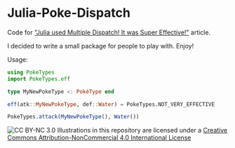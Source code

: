 # Julia-Poke-Dispatch
Code for ["Julia used Multiple Dispatch! It was Super Effective!"](https://www.moll.dev/projects/effective-multi-dispatch/) article.

I decided to write a small package for people to play with. Enjoy!

Usage:
```julia
using PokeTypes
import PokeTypes.eff

type MyNewPokeType <: PokéType end

eff(atk::MyNewPokeType, def::Water) = PokeTypes.NOT_VERY_EFFECTIVE

PokeTypes.attack(MyNewPokeType(), Water())
```


![CC BY-NC 3.0](https://licensebuttons.net/l/by-nc/4.0/88x31.png)
Illustrations in this repository are licensed under a [Creative Commons Attribution-NonCommercial 4.0 International License](http://creativecommons.org/licenses/by-nc/4.0/)